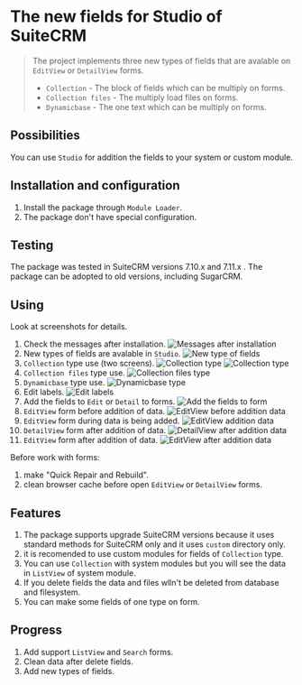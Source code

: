 # The new fields for Studio of SuiteCRM 
>
> The project implements three new types of fields that are avalable on `EditView` or `DetailView` forms.
> - `Collection` - The block of fields which can be multiply on forms.
> - `Collection files` - The multiply load files on forms.
> - `Dynamicbase` - The one text which can be multiply on forms.
>

## Possibilities

You can use `Studio` for addition the fields to your system or custom module.

## Installation and configuration

1. Install the package through `Module Loader`.
2. The package don't have special configuration.

## Testing

The package was tested in SuiteCRM versions 7.10.x and 7.11.x . The package can be adopted to old versions, including SugarCRM.

## Using

Look at screenshots for details.
1. Check the messages after installation.
![Messages after installation](/screenshots/1.png)
2. New types of fields are avalable in `Studio`.
![New type of fields](/screenshots/2.png)
3. `Collection` type use (two screens).
![Collection type](/screenshots/3.png)
![Collection type](/screenshots/4.png)
4. `Collection files` type use.
![Collection files type](/screenshots/5.png)
5. `Dynamicbase` type use.
![Dynamicbase type](/screenshots/6.png)
6. Edit labels.
![Edit labels](/screenshots/7.png)
7. Add the fields to `Edit` or `Detail` to forms.
![Add the fields to form](/screenshots/8.png)
8. `EditView` form before addition of data.
![EditView before addition data](/screenshots/9.png)
9.  `EditView` form during data is being added.
![EditView addition data](/screenshots/10.png)
10. `DetailView` form after addition of data.
![DetailView after addition data](/screenshots/11.png)
11. `EditView` form after addition of data.
![EditView after addition data](/screenshots/12.png)

Before work with forms:
1. make "Quick Repair and Rebuild".
2. clean browser cache before open `EditView` or `DetailView` forms.

## Features

1. The package supports upgrade SuiteCRM versions because it uses standard methods for SuiteCRM only and it uses `custom` directory only.
2. it is recomended to use custom modules for fields of `Collection` type.
3. You can use `Collection` with system modules but you will see the data in `ListView` of system module.
4. If you delete fields the data and files wlln't be deleted from database and filesystem.
5. You can make some fields of one type on form.

## Progress

1. Add support `ListView` and `Search` forms.
2. Clean data after delete fields.
3. Add new types of fields.